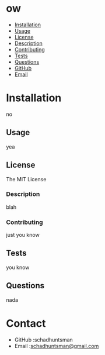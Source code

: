 # ow
* [Installation](#installation)
* [Usage](#usage)
* [License](#license)
* [Description](#description)
* [Contributing](#contributing)
* [Tests](#tests)
* [Questions](#qustions)
* [GitHub](#github)
* [Email](#email)
# Installation
no
## Usage
yea
## License
The MIT License
### Description
blah
### Contributing
just you know
## Tests
you know
## Questions
nada

# Contact
* GitHub :schadhuntsman
* Email :schadhuntsman@gmail.com